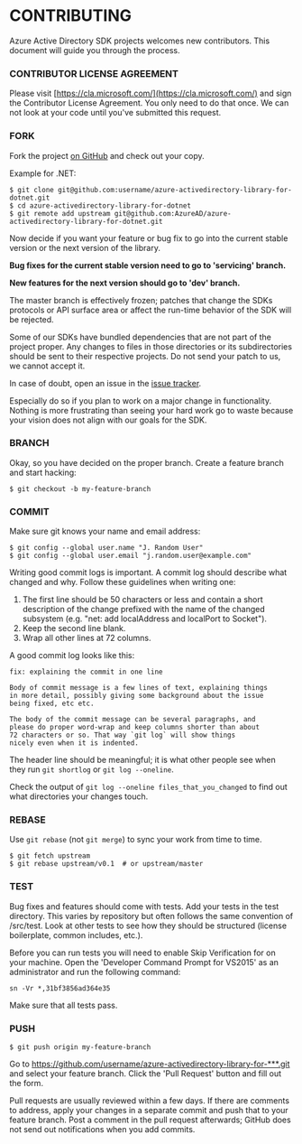 # CONTRIBUTING

Azure Active Directory SDK projects welcomes new contributors.  This document will guide you
through the process.

### CONTRIBUTOR LICENSE AGREEMENT

Please visit [https://cla.microsoft.com/](https://cla.microsoft.com/) and sign the Contributor License
Agreement.  You only need to do that once. We can not look at your code until you've submitted this request.


### FORK

Fork the project [on GitHub][] and check out
your copy.

Example for .NET:

```
$ git clone git@github.com:username/azure-activedirectory-library-for-dotnet.git
$ cd azure-activedirectory-library-for-dotnet
$ git remote add upstream git@github.com:AzureAD/azure-activedirectory-library-for-dotnet.git
```

Now decide if you want your feature or bug fix to go into the current stable version or the next version of the library. 

**Bug fixes for the current stable version need to go to 'servicing' branch.**

**New features for the next version should go to 'dev' branch.** 

The master branch is effectively frozen; patches that change the SDKs
protocols or API surface area or affect the run-time behavior of the SDK will be rejected.

Some of our SDKs have bundled dependencies that are not part of the project proper.  Any changes to files in those directories or its subdirectories should be sent to their respective
projects.  Do not send your patch to us, we cannot accept it.

In case of doubt, open an issue in the [issue tracker][].

Especially do so if you plan to work on a major change in functionality.  Nothing is more
frustrating than seeing your hard work go to waste because your vision
does not align with our goals for the SDK.


### BRANCH

Okay, so you have decided on the proper branch.  Create a feature branch
and start hacking:

```
$ git checkout -b my-feature-branch 
```


### COMMIT

Make sure git knows your name and email address:

```
$ git config --global user.name "J. Random User"
$ git config --global user.email "j.random.user@example.com"
```

Writing good commit logs is important.  A commit log should describe what
changed and why.  Follow these guidelines when writing one:

1. The first line should be 50 characters or less and contain a short
   description of the change prefixed with the name of the changed
   subsystem (e.g. "net: add localAddress and localPort to Socket").
2. Keep the second line blank.
3. Wrap all other lines at 72 columns.

A good commit log looks like this:

```
fix: explaining the commit in one line

Body of commit message is a few lines of text, explaining things
in more detail, possibly giving some background about the issue
being fixed, etc etc.

The body of the commit message can be several paragraphs, and
please do proper word-wrap and keep columns shorter than about
72 characters or so. That way `git log` will show things
nicely even when it is indented.
```

The header line should be meaningful; it is what other people see when they
run `git shortlog` or `git log --oneline`.

Check the output of `git log --oneline files_that_you_changed` to find out
what directories your changes touch.


### REBASE

Use `git rebase` (not `git merge`) to sync your work from time to time.

```
$ git fetch upstream
$ git rebase upstream/v0.1  # or upstream/master
```


### TEST

Bug fixes and features should come with tests.  Add your tests in the
test directory. This varies by repository but often follows the same convention of /src/test.  Look at other tests to see how they should be
structured (license boilerplate, common includes, etc.).

Before you can run tests you will need to enable Skip Verification for on your machine.  Open the 'Developer Command Prompt for VS2015' as an administrator and run the following command:

```
sn -Vr *,31bf3856ad364e35
```

Make sure that all tests pass.


### PUSH

```
$ git push origin my-feature-branch
```

Go to https://github.com/username/azure-activedirectory-library-for-***.git and select your feature branch.  Click
the 'Pull Request' button and fill out the form.

Pull requests are usually reviewed within a few days.  If there are comments
to address, apply your changes in a separate commit and push that to your
feature branch.  Post a comment in the pull request afterwards; GitHub does
not send out notifications when you add commits.





[on GitHub]: https://github.com/AzureAD/azure-activedirectory-library-for-dotnet
[issue tracker]: https://github.com/AzureAD/azure-activedirectory-library-for-dotnet/issues
